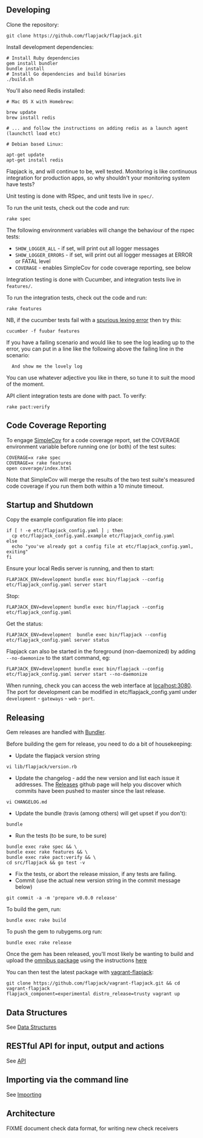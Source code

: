 ## Developing

Clone the repository:

```
git clone https://github.com/flapjack/flapjack.git
```

Install development dependencies:

```
# Install Ruby dependencies
gem install bundler
bundle install
# Install Go dependencies and build binaries
./build.sh
```

You'll also need Redis installed:

```
# Mac OS X with Homebrew:

brew update
brew install redis

# ... and follow the instructions on adding redis as a launch agent (launchctl load etc)

# Debian based Linux:

apt-get update
apt-get install redis
```

Flapjack is, and will continue to be, well tested. Monitoring is like continuous
integration for production apps, so why shouldn't your monitoring system have tests?

Unit testing is done with RSpec, and unit tests live in `spec/`.

To run the unit tests, check out the code and run:

```
rake spec
```

The following environment variables will change the behaviour of the rspec tests:

- `SHOW_LOGGER_ALL` - if set, will print out all logger messages
- `SHOW_LOGGER_ERRORS` - if set, will print out all logger messages at ERROR or FATAL level
- `COVERAGE` - enables SimpleCov for code coverage reporting, see below

Integration testing is done with Cucumber, and integration tests live in `features/`.

To run the integration tests, check out the code and run:

```
rake features
```

NB, if the cucumber tests fail with a [spurious lexing error](https://github.com/cucumber/gherkin/issues/182) then try this:

```
cucumber -f fuubar features
```

If you have a failing scenario and would like to see the log leading up to the error, you can put in a line like the following above the failing line in the scenario:

```gherkin
  And show me the lovely log
```

You can use whatever adjective you like in there, so tune it to suit the mood of the moment.

API client integration tests are done with pact. To verify:

```
rake pact:verify
```

Code Coverage Reporting
-----------------------

To engage [SimpleCov](https://github.com/colszowka/simplecov) for a code coverage report, set the COVERAGE environment variable before running one (or both) of the test suites:

```
COVERAGE=x rake spec
COVERAGE=x rake features
open coverage/index.html
```

Note that SimpleCov will merge the results of the two test suite's measured code coverage if you run them both within a 10 minute timeout.

Startup and Shutdown
--------------------
Copy the example configuration file into place:

```
if [ ! -e etc/flapjack_config.yaml ] ; then
  cp etc/flapjack_config.yaml.example etc/flapjack_config.yaml
else
  echo "you've already got a config file at etc/flapjack_config.yaml, exiting"
fi
```

Ensure your local Redis server is running, and then to start:

```
FLAPJACK_ENV=development bundle exec bin/flapjack --config etc/flapjack_config.yaml server start
```
Stop:

```
FLAPJACK_ENV=development bundle exec bin/flapjack --config etc/flapjack_config.yaml
```

Get the status:

```
FLAPJACK_ENV=development  bundle exec bin/flapjack --config etc/flapjack_config.yaml server status
```

Flapjack can also be started in the foreground (non-daemonized) by adding `--no-daemonize` to the start command, eg:

```
FLAPJACK_ENV=development bundle exec bin/flapjack --config etc/flapjack_config.yaml server start --no-daemonize
```

When running, check you can access the web interface at [localhost:3080](http://localhost:3080/). The port for development can be modified in etc/flapjack_config.yaml under `development` - `gateways` - `web` - `port`.

Releasing
---------

Gem releases are handled with [Bundler](http://gembundler.com/rubygems.html).

Before building the gem for release, you need to do a bit of housekeeping:

- Update the flapjack version string

```
vi lib/flapjack/version.rb
```

- Update the changelog - add the new version and list each issue it addresses. The [Releases](https://github.com/flapjack/flapjack/releases) github page will help you discover which commits have been pushed to master since the last release.

```
vi CHANGELOG.md
```

- Update the bundle (travis (among others) will get upset if you don't):

```shell
bundle
```

- Run the tests (to be sure, to be sure)

```
bundle exec rake spec && \
bundle exec rake features && \
bundle exec rake pact:verify && \
cd src/flapjack && go test -v
```

- Fix the tests, or abort the release mission, if any tests are failing.
- Commit (use the actual new version string in the commit message below)

```
git commit -a -m 'prepare v0.0.0 release'
```

To build the gem, run:

```
bundle exec rake build
```

To push the gem to rubygems.org run:

```
bundle exec rake release
```

Once the gem has been released, you'll most likely be wanting to build and upload the [omnibus package](https://github.com/flapjack/omnibus-flapjack/) using the instructions [here](https://github.com/flapjack/omnibus-flapjack/blob/master/README.md)

You can then test the latest package with [vagrant-flapjack](https://github.com/flapjack/vagrant-flapjack):

```
git clone https://github.com/flapjack/vagrant-flapjack.git && cd vagrant-flapjack
flapjack_component=experimental distro_release=trusty vagrant up
```

Data Structures
---------------
See [Data Structures](../DATA_STRUCTURES)

RESTful API for input, output and actions
-----------------------------------------
See [API](../../jsonapi)

Importing via the command line
------------------------------
See [Importing](../../usage/IMPORTING)

Architecture
------------

FIXME document check data format, for writing new check receivers
